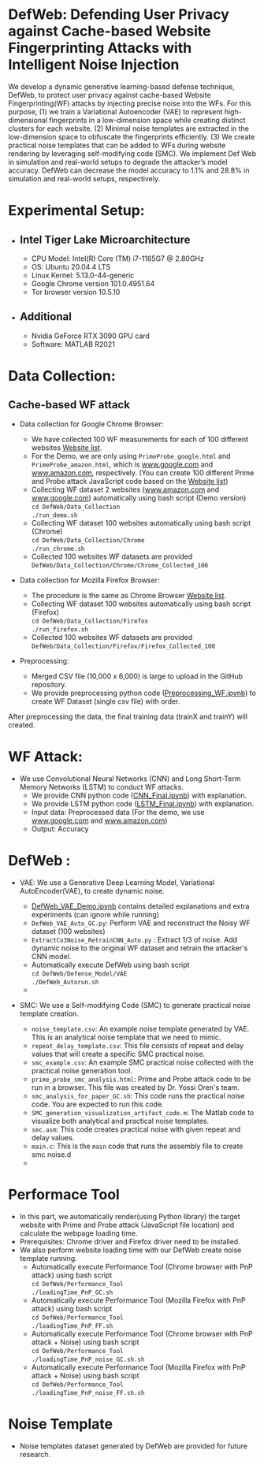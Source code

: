 # DefWeb: Defending User Privacy against Cache-based Website Fingerprinting Attacks with Intelligent Noise Injection
We develop a dynamic generative learning-based defense technique, DefWeb, to protect user privacy against cache-based Website Fingerprinting(WF) attacks by injecting precise noise into the WFs. For this purpose, (1) we train a Variational Autoencoder (VAE) to represent high-dimensional fingerprints in a low-dimension space while creating distinct clusters for each website. (2) Minimal noise templates are extracted in the low-dimension space to obfuscate the fingerprints efficiently. (3) We create practical noise templates that can be added to WFs during website rendering by leveraging self-modifying code (SMC). We implement Def Web in simulation and real-world setups to degrade the attacker’s model accuracy. DefWeb can decrease the model accuracy to 1.1% and 28.8% in simulation and real-world setups, respectively.  

# Experimental Setup:
- ## Intel Tiger Lake Microarchitecture
  * CPU Model: Intel(R) Core (TM) i7-1165G7 @ 2.80GHz
  * OS: Ubuntu 20.04.4 LTS
  * Linux Kernel: 5.13.0-44-generic
  * Google Chrome version 101.0.4951.64
  * Tor browser version 10.5.10
- ## Additional 
  * Nvidia GeForce RTX 3090 GPU card
  * Software: MATLAB R2021


# Data Collection:
## Cache-based WF attack 
<!---- (Robust Website Fingerprinting Through the Cache Occupancy Channel)
   For collecting Website Fingerprints for different websites, follow the steps mentioned below:<br/>
  * For the offline phase, the attacker can change the cache size in his device to match the victim's device and collect data, which will be employed to train the ML model. 
  -->

- Data collection for Google Chrome Browser:
  * We have collected 100 WF measurements for each of 100 different websites [Website list](https://github.com/hunie-son/DefWeb/blob/main/Data_Collection/website_list.txt).
  * For the Demo, we are only using `PrimeProbe_google.html` and `PrimeProbe_amazon.html`, which is www.google.com and www.amazon.com, respectively. (You can create 100 different Prime and Probe attack JavaScript code based on the [Website list](https://github.com/hunie-son/DefWeb/blob/main/Data_Collection/website_list.txt))
  * Collecting WF dataset 2 websites (www.amazon.com and www.google.com) automatically using bash script (Demo version) <br/>
  `cd DefWeb/Data_Collection`<br/>
  `./run_demo.sh`<br/>
  * Collecting WF dataset 100 websites automatically using bash script (Chrome) <br/>
  `cd DefWeb/Data_Collection/Chrome`<br/>
  `./run_chrome.sh`<br/>
   * Collected 100 websites WF datasets are provided `DefWeb/Data_Collection/Chrome/Chrome_Collected_100`

- Data collection for Mozilla Firefox Browser:
  * The procedure is the same as Chrome Browser [Website list](https://github.com/hunie-son/DefWeb/blob/main/Data_Collection/website_list.txt). <br/>
   * Collecting WF dataset 100 websites automatically using bash script (Firefox) <br/>
  `cd DefWeb/Data_Collection/Firefox`<br/>
  `./run_firefox.sh`<br/>
   * Collected 100 websites WF datasets are provided `DefWeb/Data_Collection/Firefox/Firefox_Collected_100`

- Preprocessing:
  * Merged CSV file (10,000 x 6,000) is large to upload in the GitHub repository.
  * We provide preprocessing python code ([Preprocessing_WF.ipynb](https://github.com/hunie-son/DefWeb/blob/main/Data_Collection/Preprocessing_WF.ipynb)) to create WF Dataset (single csv file) with order. 

After preprocessing the data, the final training data (trainX and trainY) will created.


# WF Attack:
- We use Convolutional Neural Networks (CNN) and Long Short-Term Memory Networks (LSTM) to conduct WF attacks.
   * We provide CNN python code ([CNN_Final.ipynb](https://github.com/hunie-son/DefWeb/blob/main/Attack_Model/CNN_Final.ipynb)) with explanation.
   * We provide LSTM python code ([LSTM_Final.ipynb](https://github.com/hunie-son/DefWeb/blob/main/Attack_Model/LSTM_Final.ipynb)) with explanation.
   * Input data: Preprocessed data (For the demo, we use www.google.com and www.amazon.com)
   * Output: Accuracy
  
<!----
### Instruction to run:
- Offline phase: CNN
-->

# DefWeb :
- VAE: We use a Generative Deep Learning Model, Variational AutoEncoder(VAE), to create dynamic noise.
  * [DefWeb_VAE_Demo.ipynb](https://github.com/hunie-son/DefWeb/blob/main/Defense_Model/VAE/DefWeb_VAE_Demo.ipynb) contains detailed explanations and extra experiments (can ignore while running)
  * `DefWeb_VAE_Auto_GC.py`:  Perform VAE and reconstruct the Noisy WF dataset (100 websites) 
  * `ExtractCo3Noise_RetrainCNN_Auto.py` : Extract 1/3 of noise. Add dynamic noise to the original WF dataset and retrain the attacker's CNN model.
  * Automatically execute DefWeb using bash script <br/>
  `cd DefWeb/Defense_Model/VAE`<br/>
  `./DefWeb_Autorun.sh`<br/> 
  * 
    
- SMC: We use a Self-modifying Code (SMC) to generate practical noise template creation.
  * `noise_template.csv`: An example noise template generated by VAE. This is an analytical noise template that we need to mimic.
  * `repeat_delay_template.csv`: This file consists of repeat and delay values that will create a specific SMC practical noise.
  * `smc_example.csv`: An example SMC practical noise collected with the practical noise generation tool.
  * `prime_probe_smc_analysis.html`: Prime and Probe attack code to be run in a browser. This file was created by Dr. Yossi Oren's team.
  * `smc_analysis_for_paper_GC.sh`: This code runs the practical noise code. You are expected to run this code.
  * `SMC_generation_visualization_artifact_code.m`: The Matlab code to visualize both analytical and practical noise templates.
  * `smc.asm`: This code creates practical noise with given repeat and delay values.
  * `main.c`: This is the `main` code that runs the assembly file to create smc noise.d
  * 
<!----
## Instruction to run:
- Offline phase: VAE with two cluster->  
- Figure Google -> Amazone figure


## SMC generated precise noise Template:
-->

# Performace Tool
- In this part, we automatically render(using Python library) the target website with Prime and Probe attack (JavaScript file location) and calculate the webpage loading time.
- Prerequisites: Chrome driver and Firefox driver need to be installed.
- We also perform website loading time with our DefWeb create noise template running.
  * Automatically execute Performance Tool (Chrome browser with PnP attack) using bash script <br/>
  `cd DefWeb/Performance_Tool`<br/>
  `./loadingTime_PnP_GC.sh`<br/>
  * Automatically execute Performance Tool (Mozilla Firefox with PnP attack) using bash script <br/>
  `cd DefWeb/Performance_Tool`<br/>
  `./loadingTime_PnP_FF.sh`<br/>
  * Automatically execute Performance Tool (Chrome browser with PnP attack + Noise) using bash script <br/>
  `cd DefWeb/Performance_Tool`<br/>
  `./loadingTime_PnP_noise_GC.sh.sh`<br/>
  * Automatically execute Performance Tool (Mozilla Firefox with PnP attack + Noise) using bash script <br/>
  `cd DefWeb/Performance_Tool`<br/>
  `./loadingTime_PnP_noise_FF.sh.sh`<br/> 

    
# Noise Template
- Noise templates dataset generated by DefWeb are provided for future research.
  
<!---- 
## Instruction to run:
-->
